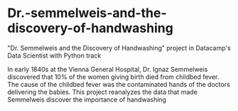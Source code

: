 # Dr.-semmelweis-and-the-discovery-of-handwashing
"Dr. Semmelweis and the Discovery of Handwashing" project in Datacamp's Data Scientist with Python track

In early 1840s at the Vienna General Hospital, Dr. Ignaz Semmelweis discovered that 10% of the women giving birth died from childbed fever. The cause of the childbed fever was the contaminated hands of the doctors delivering the babies.
This project reanalyzes the data that made Semmelweis discover the importance of handwashing
